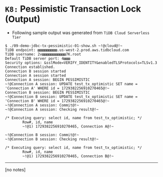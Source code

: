 # `K8:` Pessimistic Transaction Lock (Output)
+ Following sample output was generated from `TiDB Cloud Serverless Tier`
```
$ ./09-demo-jdbc-tx-pessimistic-01-show.sh ~!@cloud@!~
TiDB endpoint: ▧▧▧▧▧▧▧▧▧.us-west-2.prod.aws.tidbcloud.com
TiDB username: 2v▧▧▧▧▧▧▧▧▧▧▧7K.root
Default TiDB server port: 4▧▧▧
Security options: &sslMode=VERIFY_IDENTITY&enabledTLSProtocols=TLSv1.3
Connection established.
Connection B session started
Connection A session started
Connection A session: BEGIN PESSIMISTIC
~!@Connection A session: UPDATE test_tx_optimistic SET name = 'Connection A' WHERE id = 1729382256910270465@!~
Connection B session: BEGIN PESSIMISTIC
~!@Connection B session: UPDATE test_tx_optimistic SET name = 'Connection B' WHERE id = 1729382256910270465@!~
~!@Connection A session: Commit@!~
~!@Connection A session: Checking result@!~

/* Executing query: select id, name from test_tx_optimistic; */
        Row#, id, name
        ~!@1) 1729382256910270465, Connection A@!~

~!@Connection B session: Commit@!~
~!@Connection B session: Checking result@!~

/* Executing query: select id, name from test_tx_optimistic; */
        Row#, id, name
        ~!@1) 1729382256910270465, Connection B@!~
```
---------------------------------------------------------------------
[no notes]
